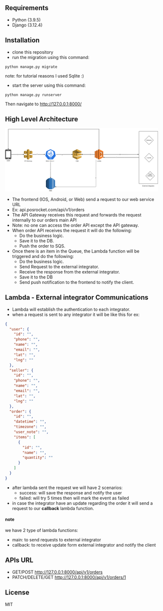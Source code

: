 ## Requirements
- Python (3.9.5)
- Django (3.12.4)
## Installation
- clone this repository
- run the migration using this command:
```shell
python manage.py migrate
```
note: for tutorial reasons I used Sqlite :)
- start the server using this command:
```shell
python manage.py runserver
```
Then navigate to http://127.0.0.1:8000/
## High Level Architecture
![](documentation/high-level.png)
- The frontend (IOS, Android, or Web) send a request to our web service URL
- Ex: api.posrocket.com/api/v1/orders
- The API Gateway receives this request and forwards the request internally to our orders main API
- Note: no one can access the order API except the API gateway.
- When order API receives the request it will do the following:
   - Do the business logic.
   - Save it to the DB.
   - Push the order to SQS.
- Once there is an item in the Queue, the Lambda function will be triggered and do the following:
  - Do the business logic.
  - Send Request to the external integrator.
  - Receive the response from the external integrator.
  - Save it to the DB
  - Send push notification to the frontend to notify the client.
## Lambda - External integrator Communications
  - Lambda will establish the authentication to each integrator.
  - when a request is sent to any integrator it will be like this for ex:
```json
{
  "user": {
    "id": "",
    "phone": "",
    "name": "",
    "email": "",
    "lat": "",
    "lng": ""
  },
  "seller": {
    "id": "",
    "phone": "",
    "name": "",
    "email": "",
    "lat": "",
    "lng": ""
  },
  "order": {
    "id": "",
    "datetime": "",
    "timezone": "",
    "user_note": "",
    "items": [
      {
        "id": "",
        "name": "",
        "quantity": ""
      }
    ]
  }
}
```
- after lambda sent the request we will have 2 scenarios:
  - success: will save the response and notify the user
  - failed: will try 5 times then will mark the event as failed
- in case the integrator have an update regarding the order it will send a request to our **callback** lambda function.

#### note
we have 2 type of lambda functions:
  - main: to send requests to external integrator
  - callback: to receive update form external integrator and notify the client
 
## APIs URL
  - GET/POST http://127.0.0.1:8000/api/v1/orders
  - PATCH/DELETE/GET http://127.0.0.1:8000/api/v1/orders/1
 
## License
MIT
